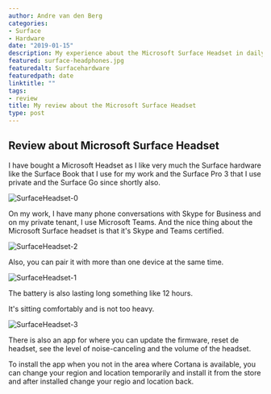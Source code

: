 ```yaml
---
author: Andre van den Berg
categories:
- Surface
- Hardware
date: "2019-01-15"
description: My experience about the Microsoft Surface Headset in daily use at my job as a consultant at The Sourcing Company.
featured: surface-headphones.jpg
featuredalt: Surfacehardware
featuredpath: date
linktitle: ""
tags:
- review
title: My review about the Microsoft Surface Headset
type: post
---
```


## Review about Microsoft Surface Headset

I have bought a Microsoft Headset as I like very much the Surface hardware like the Surface Book that I use for my work and the Surface Pro 3 that I use private and the Surface Go since shortly also.

![SurfaceHeadset-0](images/surface-headphones0.jpg" "SurfaceHeadset-0")

On my work, I have many phone conversations with Skype for Business and on my private tenant, I use Microsoft Teams. And the nice thing about the Microsoft Surface headset is that it's Skype and Teams certified.

![SurfaceHeadset-2](images/surface-headphones2.jpg" "SurfaceHeadset-2")

Also, you can pair it with more than one device at the same time.

![SurfaceHeadset-1](images/surface-headphones1.jpg" "SurfaceHeadset-1")

The battery is also lasting long something like 12 hours.

It's sitting comfortably and is not too heavy.

![SurfaceHeadset-3](images/Cortana-Device-Setup0.png" "SurfaceHeadset-3")

There is also an app for where you can update the firmware, reset de headset, see the level of noise-canceling and the volume of the headset.

To install the app when you not in the area where Cortana is available, you can change your region and location temporarily and install it from the store and after installed change your regio and location back.
